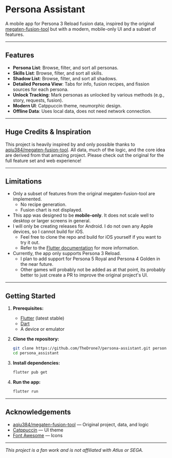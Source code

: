 # Persona Assistant

A mobile app for Persona 3 Reload fusion data, inspired by the original [megaten-fusion-tool](https://github.com/aqiu384/megaten-fusion-tool) but with a modern, mobile-only UI and a subset of features.

---

## Features

- **Persona List**: Browse, filter, and sort all personas.
- **Skills List**: Browse, filter, and sort all skills.
- **Shadow List**: Browse, filter, and sort all shadows.
- **Detailed Persona View**: Tabs for info, fusion recipes, and fission sources for each persona.
- **Unlock Tracking**: Mark personas as unlocked by various methods (e.g., story, requests, fusion).
- **Modern UI**: Catppuccin theme, neumorphic design.
- **Offline Data**: Uses local data, does not need network connection.

---

## Huge Credits & Inspiration

This project is heavily inspired by and only possible thanks to [aqiu384/megaten-fusion-tool](https://github.com/aqiu384/megaten-fusion-tool). All data, much of the logic, and the core idea are derived from that amazing project. Please check out the original for the full feature set and web experience!

---

## Limitations

- Only a subset of features from the original megaten-fusion-tool are implemented.
  - No recipe generation.
  - Fusion chart is not displayed.
- This app was designed to be **mobile-only**. It does not scale well to desktop or larger screens in general.
- I will only be creating releases for Android. I do not own any Apple devices, so I cannot build for iOS.
  - Feel free to clone the repo and build for iOS yourself if you want to try it out.
  - Refer to the [Flutter documentation](https://docs.flutter.dev/platform-integration/ios/setup) for more information.
- Currently, the app only supports Persona 3 Reload.
  - I plan to add support for Persona 5 Royal and Persona 4 Golden in the near future.
  - Other games will probably not be added as at that point, its probably better to just create a PR to improve the original project's UI.

---

## Getting Started

1. **Prerequisites:**

   - [Flutter](https://flutter.dev/) (latest stable)
   - [Dart](https://dart.dev/)
   - A device or emulator

2. **Clone the repository:**

   ```sh
   git clone https://github.com/TheDrone7/persona-assistant.git persona_assistant
   cd persona_assistant
   ```

3. **Install dependencies:**

   ```sh
   flutter pub get
   ```

4. **Run the app:**
   ```sh
   flutter run
   ```

---

## Acknowledgements

- [aqiu384/megaten-fusion-tool](https://github.com/aqiu384/megaten-fusion-tool) — Original project, data, and logic
- [Catppuccin](https://catppuccin.com/) — UI theme
- [Font Awesome](https://fontawesome.com/) — Icons

---

_This project is a fan work and is not affiliated with Atlus or SEGA._
